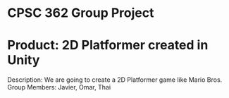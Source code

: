 # CPSC 362 Group Project
# Product: 2D Platformer created in Unity
Description: We are going to create a 2D Platformer game like Mario Bros.
Group Members: Javier, Omar, Thai

